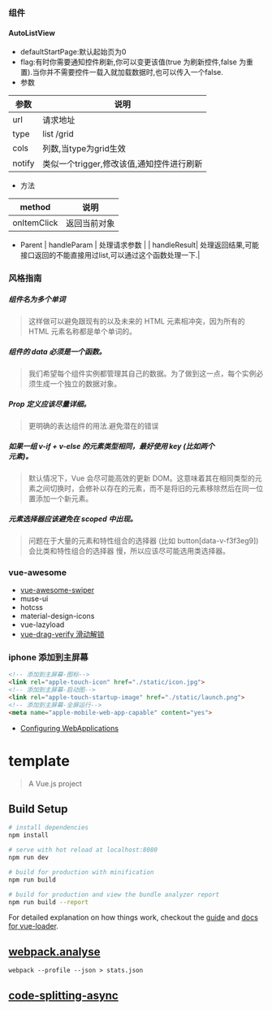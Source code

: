 ### 组件
#### AutoListView
- defaultStartPage:默认起始页为0
- flag:有时你需要通知控件刷新,你可以变更该值(true 为刷新控件,false 为重置).当你并不需要控件一载入就加载数据时,也可以传入一个false.
- 参数

| 参数        | 说明    |
| --------   | -----   |
| url | 请求地址 |
| type| list /grid|
| cols| 列数,当type为grid生效|
| notify| 类似一个trigger,修改该值,通知控件进行刷新     |

- 方法

| method        | 说明    |
| --------   | -----   |
| onItemClick | 返回当前对象 |

- Parent
| handleParam | 处理请求参数 |
| handleResult| 处理返回结果,可能接口返回的不能直接用过list,可以通过这个函数处理一下.|


### 风格指南

##### 组件名为多个单词
> 这样做可以避免跟现有的以及未来的 HTML 元素相冲突，因为所有的 HTML 元素名称都是单个单词的。

##### 组件的 data 必须是一个函数。
> 我们希望每个组件实例都管理其自己的数据。为了做到这一点，每个实例必须生成一个独立的数据对象。

##### Prop 定义应该尽量详细。
> 更明确的表达组件的用法.避免潜在的错误

##### 如果一组 v-if + v-else 的元素类型相同，最好使用 key (比如两个 <div> 元素)。
> 默认情况下，Vue 会尽可能高效的更新 DOM。这意味着其在相同类型的元素之间切换时，会修补以存在的元素，而不是将旧的元素移除然后在同一位置添加一个新元素。

##### 元素选择器应该避免在 scoped 中出现。
> 问题在于大量的元素和特性组合的选择器 (比如 button[data-v-f3f3eg9]) 会比类和特性组合的选择器 慢，所以应该尽可能选用类选择器。

### vue-awesome 
- [vue-awesome-swiper](https://github.com/surmon-china/vue-awesome-swiper)
- muse-ui
- hotcss
- material-design-icons
- vue-lazyload
- [vue-drag-verify 滑动解锁](https://github.com/AshleyLv/vue-drag-verify)
### iphone 添加到主屏幕
```html
<!-- 添加到主屏幕-图标-->
<link rel="apple-touch-icon" href="./static/icon.jpg">
<!-- 添加到主屏幕-启动图-->
<link rel="apple-touch-startup-image" href="./static/launch.png">
<!-- 添加到主屏幕-全屏运行-->
<meta name="apple-mobile-web-app-capable" content="yes">
```
- [Configuring WebApplications](https://developer.apple.com/library/content/documentation/AppleApplications/Reference/SafariWebContent/ConfiguringWebApplications/ConfiguringWebApplications.html)

# template

> A Vue.js project

## Build Setup

``` bash
# install dependencies
npm install

# serve with hot reload at localhost:8080
npm run dev

# build for production with minification
npm run build

# build for production and view the bundle analyzer report
npm run build --report
```

For detailed explanation on how things work, checkout the [guide](http://vuejs-templates.github.io/webpack/) and [docs for vue-loader](http://vuejs.github.io/vue-loader).

## [webpack.analyse](http://webpack.github.io/analyse/)
```
webpack --profile --json > stats.json
```

## [code-splitting-async](https://doc.webpack-china.org/guides/code-splitting-async/#-import-)


